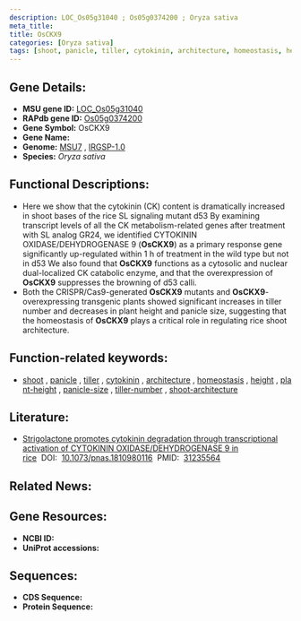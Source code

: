```yaml
---
description: LOC_Os05g31040 ; Os05g0374200 ; Oryza sativa
meta_title:
title: OsCKX9
categories: [Oryza sativa]
tags: [shoot, panicle, tiller, cytokinin, architecture, homeostasis, height, plant height, panicle size, tiller number, shoot architecture]
---
```


## Gene Details:
- **MSU gene ID:** [LOC_Os05g31040](http://rice.uga.edu/cgi-bin/ORF_infopage.cgi?orf=LOC_Os05g31040)  
- **RAPdb gene ID:** [Os05g0374200](https://rapdb.dna.affrc.go.jp/locus/?name=Os05g0374200)  
- **Gene Symbol:** OsCKX9
- **Gene Name:**
- **Genome:**  [MSU7](http://rice.uga.edu/)&nbsp;,&nbsp;[IRGSP-1.0](https://rapdb.dna.affrc.go.jp/download/irgsp1.html)
- **Species:** *Oryza sativa*

## Functional Descriptions:
   - Here we show that the cytokinin (CK) content is dramatically increased in shoot bases of the rice SL signaling mutant d53 By examining transcript levels of all the CK metabolism-related genes after treatment with SL analog GR24, we identified CYTOKININ OXIDASE/DEHYDROGENASE 9 (**OsCKX9**) as a primary response gene significantly up-regulated within 1 h of treatment in the wild type but not in d53 We also found that **OsCKX9** functions as a cytosolic and nuclear dual-localized CK catabolic enzyme, and that the overexpression of **OsCKX9** suppresses the browning of d53 calli.
   - Both the CRISPR/Cas9-generated **OsCKX9** mutants and **OsCKX9**-overexpressing transgenic plants showed significant increases in tiller number and decreases in plant height and panicle size, suggesting that the homeostasis of **OsCKX9** plays a critical role in regulating rice shoot architecture.

## Function-related keywords:
   - [shoot](/tags/shoot/)&nbsp;,&nbsp;[panicle](/tags/panicle/)&nbsp;,&nbsp;[tiller](/tags/tiller/)&nbsp;,&nbsp;[cytokinin](/tags/cytokinin/)&nbsp;,&nbsp;[architecture](/tags/architecture/)&nbsp;,&nbsp;[homeostasis](/tags/homeostasis/)&nbsp;,&nbsp;[height](/tags/height/)&nbsp;,&nbsp;[plant-height](/tags/plant-height/)&nbsp;,&nbsp;[panicle-size](/tags/panicle-size/)&nbsp;,&nbsp;[tiller-number](/tags/tiller-number/)&nbsp;,&nbsp;[shoot-architecture](/tags/shoot-architecture/)

## Literature:
   - [Strigolactone promotes cytokinin degradation through transcriptional activation of CYTOKININ OXIDASE/DEHYDROGENASE 9 in rice](https://www.doi.org/10.1073/pnas.1810980116)&nbsp;&nbsp;DOI:&nbsp;&nbsp;[10.1073/pnas.1810980116](https://www.doi.org/10.1073/pnas.1810980116)&nbsp;&nbsp;PMID:&nbsp;&nbsp;[31235564](https://pubmed.ncbi.nlm.nih.gov/31235564/)

## Related News:

## Gene Resources:
- **NCBI ID:**  []()
- **UniProt accessions:** [](https://www.uniprot.org/uniprotkb//entry)

## Sequences:
- **CDS Sequence:**
- **Protein Sequence:**
